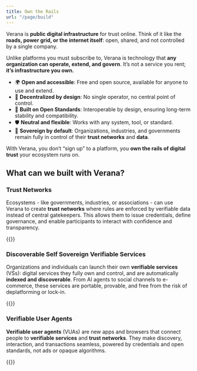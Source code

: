 ```yaml
---
title: Own the Rails
url: "/page/build"
---
```


Verana is **public digital infrastructure** for trust online. Think of it like the **roads, power grid, or the internet itself**: open, shared, and not controlled by a single company.  

Unlike platforms you must subscribe to, Verana is technology that **any organization can operate, extend, and govern**. It’s not a service you rent; **it’s infrastructure you own.**

- 🌍 **Open and accessible**: Free and open source, available for anyone to use and extend.
- 🔗 **Decentralized by design**: No single operator, no central point of control.
- 📐 **Built on Open Standards**: Interoperable by design, ensuring long-term stability and compatibility.
- 🛡️ **Neutral and flexible**: Works with any system, tool, or standard.
- 🤝 **Sovereign by default**: Organizations, industries, and governments remain fully in control of their **trust networks** and **data**.

With Verana, you don’t “sign up” to a platform, you **own the rails of digital trust** your ecosystem runs on.

## What can we built with Verana?

### Trust Networks

Ecosystems - like governments, industries, or associations - can use Verana to create **trust networks** where rules are enforced by verifiable data instead of central gatekeepers. This allows them to issue credentials, define governance, and enable participants to interact with confidence and transparency.

{{<cta text="Learn more" page="/page/build/trust-networks" align="right">}}

### Discoverable Self Sovereign Verifiable Services

Organizations and individuals can launch their own **verifiable services** (VSs): digital services they fully own and control, and are automatically **indexed and discoverable**. From AI agents to social channels to e-commerce, these services are portable, provable, and free from the risk of deplatforming or lock-in.

{{<cta text="Learn more" page="/page/build/verifiable-services" align="right">}}

### Verifiable User Agents

**Verifiable user agents** (VUAs) are new apps and browsers that connect people to **verifiable services** and **trust networks**. They make discovery, interaction, and transactions seamless, powered by credentials and open standards, not ads or opaque algorithms.

{{<cta text="Learn more" page="/page/build/verifiable-user-agents" align="right">}}
